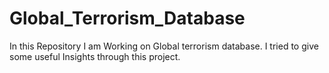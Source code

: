 # Global_Terrorism_Database
In this Repository I am Working on Global terrorism database.
I tried to give some useful Insights through this project.

